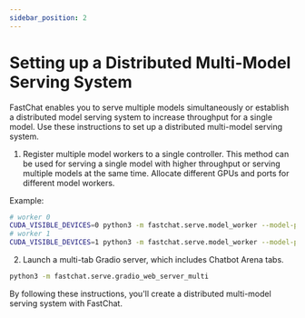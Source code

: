 ```yaml
---
sidebar_position: 2
---
```


# Setting up a Distributed Multi-Model Serving System

FastChat enables you to serve multiple models simultaneously or establish a distributed model serving system to increase throughput for a single model. Use these instructions to set up a distributed multi-model serving system.

1. Register multiple model workers to a single controller. This method can be used for serving a single model with higher throughput or serving multiple models at the same time. Allocate different GPUs and ports for different model workers.

Example:

```bash
# worker 0
CUDA_VISIBLE_DEVICES=0 python3 -m fastchat.serve.model_worker --model-path lmsys/vicuna-7b-v1.5 --controller http://localhost:21001 --port 31000 --worker http://localhost:31000
# worker 1
CUDA_VISIBLE_DEVICES=1 python3 -m fastchat.serve.model_worker --model-path lmsys/fastchat-t5-3b-v1.0 --controller http://localhost:21001 --port 31001 --worker http://localhost:31001
```

2. Launch a multi-tab Gradio server, which includes Chatbot Arena tabs.

```bash
python3 -m fastchat.serve.gradio_web_server_multi
```

By following these instructions, you'll create a distributed multi-model serving system with FastChat.
